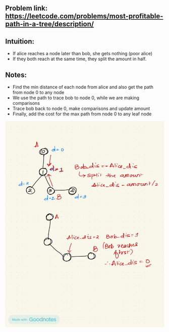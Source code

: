 ## Problem link: https://leetcode.com/problems/most-profitable-path-in-a-tree/description/

## Intuition: 

- If alice reaches a node later than bob, she gets nothing (poor alice)
- If they both reach at the same time, they split the amount in half.

## Notes:

- Find the min distance of each node from alice and also get the path from node 0 to any node
- We use the path to trace bob to node 0, while we are making comparisons
- Trace bob back to node 0, make comparisons and update amount
- Finally, add the cost for the max path from node 0 to any leaf node

![notes](notes.jpg)